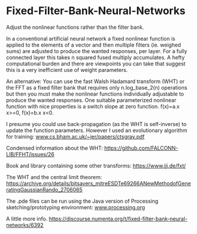 # Fixed-Filter-Bank-Neural-Networks
Adjust the nonlinear functions rather than the filter bank.

In a conventional artificial neural network a fixed nonlinear function is applied to the elements of a vector and then multiple filters (ie. weighed sums) are adjusted to produce the wanted responses, per layer. For a fully connected layer this takes n squared fused multiply accumulates.  A hefty computational burden and there are viewpoints you can take that suggest this is a very inefficient use of weight parameters.

An alternative:
You can use the fast Walsh Hadamard transform (WHT) or the FFT as a fixed filter bank that requires only n.log_base_2(n) operations but then you must make the nonlinear functions individually adjustable to produce the wanted responses.  One suitable parameterized nonlinear function with nice properties is a switch slope at zero function.  f(x)=a.x x>=0, f(x)=b.x x<0.

I presume you could use back-propagation (as the WHT is self-inverse) to update the function parameters.
However I used an evolutionary algorithm for training: www.cs.bham.ac.uk/~jer/papers/ctsgray.pdf

Condensed information about the WHT: https://github.com/FALCONN-LIB/FFHT/issues/26

Book and library containing some other transforms: https://www.jjj.de/fxt/

The WHT and the central limit theorem: https://archive.org/details/bitsavers_mitreESDTe69266ANewMethodofGeneratingGaussianRando_2706065


The .pde files can be run using the Java version of Processing sketching/prototyping environment:  www.processing.org 

A little more info.  https://discourse.numenta.org/t/fixed-filter-bank-neural-networks/6392
